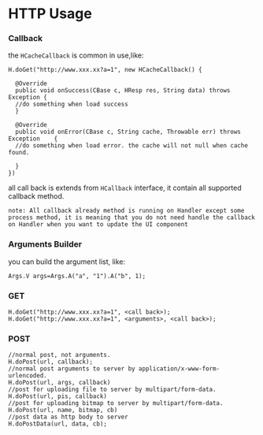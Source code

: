 HTTP Usage
===
### Callback
the `HCacheCallback` is common in use,like:

```
H.doGet("http://www.xxx.xx?a=1", new HCacheCallback() {
			
  @Override
  public void onSuccess(CBase c, HResp res, String data) throws Exception {
  //do something when load success
  }
			
  @Override
  public void onError(CBase c, String cache, Throwable err) throws Exception    {
  //do something when load error. the cache will not null when cache found.
				
  }
})

```

all call back is extends from `HCallback` interface, it contain all supported callback method.

`note: All callback already method is running on Handler except some process method, it is meaning that you do not need handle the callback on Handler when you want to update the UI component`

### Arguments Builder
you can build the argument list, like:

```
Args.V args=Args.A("a", "1").A("b", 1);
```

### GET

```
H.doGet("http://www.xxx.xx?a=1", <call back>);
H.doGet("http://www.xxx.xx?a=1", <arguments>, <call back>);
```

### POST

```
//normal post, not arguments.
H.doPost(url, callback);
//normal post arguments to server by application/x-www-form-urlencoded.
H.doPost(url, args, callback)
//post for uploading file to server by multipart/form-data.
H.doPost(url, pis, callback)
//post for uploading bitmap to server by multipart/form-data.
H.doPost(url, name, bitmap, cb)
//post data as http body to server
H.doPostData(url, data, cb);
```